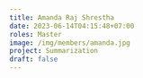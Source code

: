 ```yaml
---
title: Amanda Raj Shrestha
date: 2023-06-14T04:15:48+07:00
roles: Master
image: /img/members/amanda.jpg
project: Summarization
draft: false
---
```


